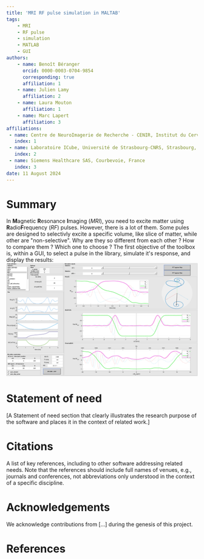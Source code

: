 ```yaml
---
title: 'MRI RF pulse simulation in MALTAB'
tags:
    - MRI
    - RF pulse
    - simulation
    - MATLAB
    - GUI
authors:
    - name: Benoît Béranger
      orcid: 0000-0003-0704-9854
      corresponding: true
      affiliation: 1
    - name: Julien Lamy
      affiliation: 2
    - name: Laura Mouton
      affiliation: 1
    - name: Marc Lapert
      affiliation: 3
affiliations:
 - name: Centre de NeuroImagerie de Recherche - CENIR, Institut du Cerveau - ICM, Paris, France
   index: 1
 - name: Laboratoire ICube, Université de Strasbourg-CNRS, Strasbourg, France
   index: 2
 - name: Siemens Healthcare SAS, Courbevoie, France
   index: 3
date: 11 August 2024
---
```


# Summary
In **M**agnetic **R**esonance **I**maging ($MRI$), you need to excite matter using **R**adio**F**requency ($RF$) pulses. However, there is a lot of them. Some pules are designed to selectivly excite a specific volume, like slice of matter, while other are "non-selective". Why are they so different from each other ? How to compare them ? Which one to choose ? The first objective of the toolbox is, within a GUI, to select a pulse in the library, simulate it's response, and display the results:
![FOCI](docs/gui_FOCI.png)

# Statement of need
[A Statement of need section that clearly illustrates the research purpose of the software and places it in the context of related work.]

# Citations
A list of key references, including to other software addressing related needs. Note that the references should include full names of venues, e.g., journals and conferences, not abbreviations only understood in the context of a specific discipline.

# Acknowledgements
We acknowledge contributions from [...] during the genesis of this project.

# References
